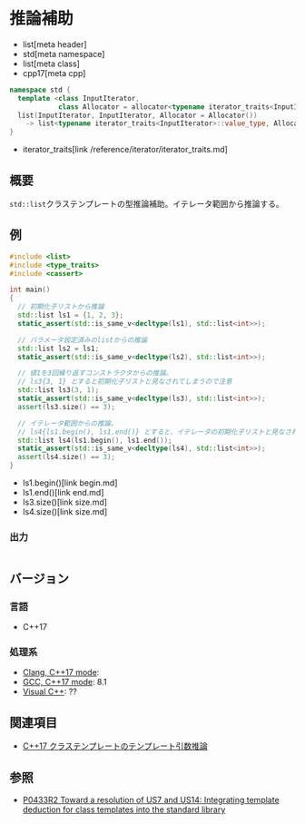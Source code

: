 # 推論補助
* list[meta header]
* std[meta namespace]
* list[meta class]
* cpp17[meta cpp]

```cpp
namespace std {
  template <class InputIterator,
            class Allocator = allocator<typename iterator_traits<InputIterator>::value_type>>
  list(InputIterator, InputIterator, Allocator = Allocator())
    -> list<typename iterator_traits<InputIterator>::value_type, Allocator>;
}
```
* iterator_traits[link /reference/iterator/iterator_traits.md]

## 概要
`std::list`クラステンプレートの型推論補助。イテレータ範囲から推論する。


## 例
```cpp
#include <list>
#include <type_traits>
#include <cassert>

int main()
{
  // 初期化子リストから推論
  std::list ls1 = {1, 2, 3};
  static_assert(std::is_same_v<decltype(ls1), std::list<int>>);

  // パラメータ設定済みのlistからの推論
  std::list ls2 = ls1;
  static_assert(std::is_same_v<decltype(ls2), std::list<int>>);

  // 値1を3回繰り返すコンストラクタからの推論。
  // ls3{3, 1} とすると初期化子リストと見なされてしまうので注意
  std::list ls3(3, 1);
  static_assert(std::is_same_v<decltype(ls3), std::list<int>>);
  assert(ls3.size() == 3);

  // イテレータ範囲からの推論。
  // ls4{ls1.begin(), ls1.end()} とすると、イテレータの初期化子リストと見なされてしまうので注意
  std::list ls4(ls1.begin(), ls1.end());
  static_assert(std::is_same_v<decltype(ls4), std::list<int>>);
  assert(ls4.size() == 3);
}
```
* ls1.begin()[link begin.md]
* ls1.end()[link end.md]
* ls3.size()[link size.md]
* ls4.size()[link size.md]

### 出力
```
```


## バージョン
### 言語
- C++17

### 処理系
- [Clang, C++17 mode](/implementation.md#clang):
- [GCC, C++17 mode](/implementation.md#gcc): 8.1
- [Visual C++](/implementation.md#visual_cpp): ??


## 関連項目
- [C++17 クラステンプレートのテンプレート引数推論](/lang/cpp17/type_deduction_for_class_templates.md)


## 参照
- [P0433R2 Toward a resolution of US7 and US14: Integrating template deduction for class templates into the standard library](http://www.open-std.org/jtc1/sc22/wg21/docs/papers/2017/p0433r2.html)

